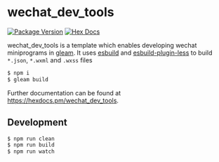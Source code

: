 # wechat_dev_tools

[![Package Version](https://img.shields.io/hexpm/v/wechat_dev_tools)](https://hex.pm/packages/wechat_dev_tools)
[![Hex Docs](https://img.shields.io/badge/hex-docs-ffaff3)](https://hexdocs.pm/wechat_dev_tools/)

wechat_dev_tools is a template which enables developing wechat miniprograms in [gleam](https://gleam.run). It uses [esbuild]() and [esbuild-plugin-less]() to build `*.json`, `*.wxml` and `.wxss` files

```sh
$ npm i
$ gleam build
```
Further documentation can be found at <https://hexdocs.pm/wechat_dev_tools>.

## Development

```sh
$ npm run clean
$ npm run build
$ npm run watch
```
